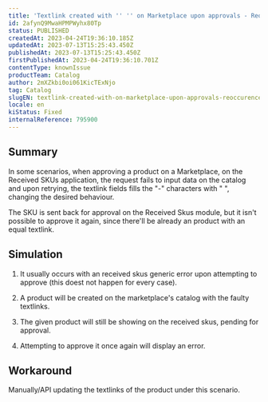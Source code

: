 ```yaml
---
title: 'Textlink created with '' '' on Marketplace upon approvals - Reoccurence'
id: 2afynQ9MwaHPMPWyhx80Tp
status: PUBLISHED
createdAt: 2023-04-24T19:36:10.185Z
updatedAt: 2023-07-13T15:25:43.450Z
publishedAt: 2023-07-13T15:25:43.450Z
firstPublishedAt: 2023-04-24T19:36:10.701Z
contentType: knownIssue
productTeam: Catalog
author: 2mXZkbi0oi061KicTExNjo
tag: Catalog
slugEN: textlink-created-with-on-marketplace-upon-approvals-reoccurence
locale: en
kiStatus: Fixed
internalReference: 795900
---
```


## Summary


In some scenarios, when approving a product on a Marketplace, on the Received SKUs application, the request fails to input data on the catalog and upon retrying, the textlink fields fills the "-" characters with " ", changing the desired behaviour.

The SKU is sent back for approval on the Received Skus module, but it isn't possible to approve it again, since there'll be already an product with an equal textlink.



##

## Simulation


1) It usually occurs with an received skus generic error upon attempting to approve (this doest not happen for every case).

2) A product will be created on the marketplace's catalog with the faulty textlinks.

3) The given product will still be showing on the received skus, pending for approval.

4) Attempting to approve it once again will display an error.


##

## Workaround


Manually/API updating the textlinks of the product under this scenario.




